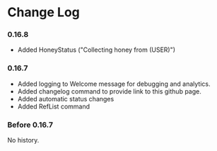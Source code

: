 # Change Log

### 0.16.8
- Added HoneyStatus ("Collecting honey from (USER)")

### 0.16.7
- Added logging to Welcome message for debugging and analytics.
- Added changelog command to provide link to this github page.
- Added automatic status changes
- Added RefList command

### Before 0.16.7
No history.
